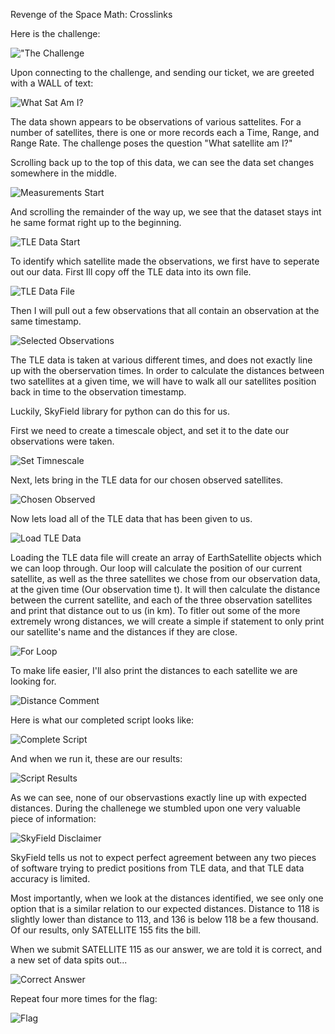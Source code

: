 Revenge of the Space Math:
Crosslinks

Here is the challenge:

!["The Challenge](thechallenge.png "The Challenege")

Upon connecting to the challenge, and sending our ticket, we are greeted with a WALL of text:

![What Sat Am I?](whatsatami.png "What Sat Am I?")

The data shown appears to be observations of various sattelites. For a number of satellites, there is one or more records each a Time, Range, and Range Rate. The challenge poses the question "What satellite am I?"

Scrolling back up to the top of this data, we can see the data set changes somewhere in the middle.

![Measurements Start](measurements.png "Measurements Start")

And scrolling the remainder of the way up, we see that the dataset stays int he same format right up to the beginning.

![TLE Data Start](TLEdata.png "TLE Data Start")

To identify which satellite made the observations, we first have to seperate out our data.
First Ill copy off the TLE data into its own file.

![TLE Data File](tledatafile.png "TLE Data File")

Then I will pull out a few observations that all contain an observation at the same timestamp.

![Selected Observations](selectedmeasurements.png  "Selected Observations")

The TLE data is taken at various different times, and does not exactly line up with the oberservation times. In order to calculate the distances between two satellites at a given time, we will have to walk all our satellites position back in time to the observation timestamp. 

Luckily, SkyField library for python can do this for us. 
  
First we need to create a timescale object, and set it to the date our observations were taken.

![Set Timnescale](settimescale.png "Set TimeScale")

Next, lets bring in the TLE data for our chosen observed satellites.

![Chosen Observed](chosenobserved.png "Chosen Observed")

Now lets load all of the TLE data that has been given to us.

![Load TLE Data](loadtledata.png "Load TLE Data")

Loading the TLE data file will create an array of EarthSatellite objects which we can loop through. Our loop will calculate the position of our current satellite, as well as the three satellites we chose from our observation data, at the given time (Our observation time t). It will then calculate the distance between the current satellite, and each of the three observation satellites and print that distance out to us (in km). To fitler out some of the more extremely wrong distances, we will create a simple if statement to only print our satellite's name and the distances if they are close.

![For Loop](forloop.png "For Loop")

To make life easier, I'll also print the distances to each satellite we are looking for.

![Distance Comment](distancecomment.png "Distance Comment")

Here is what our completed script looks like:

![Complete Script](completescript.png "Complete Script")

And when we run it, these are our results:

![Script Results](scriptresults.png "Script Results")

As we can see, none of our observastions exactly line up with expected distances. During the challenege we stumbled upon one very valuable piece of information:

![SkyField Disclaimer](skyfielddisclaimer.png "skyfield disclaimer")

SkyField tells us not to expect perfect agreement between any two pieces of software trying to predict positions from TLE data, and that TLE data accuracy is limited. 

Most importantly, when we look at the distances identified, we see only one option that is a similar relation to our expected distances. Distance to 118 is slightly lower than distance to 113, and 136 is below 118 be a few thousand. Of our results, only SATELLITE 155 fits the bill.

When we submit SATELLITE 115 as our answer, we are told it is correct, and a new set of data spits out...

![Correct Answer](correctsat115.png "Sat115 Correct")

Repeat four more times for the flag:

![Flag](flag.png "Flag")

